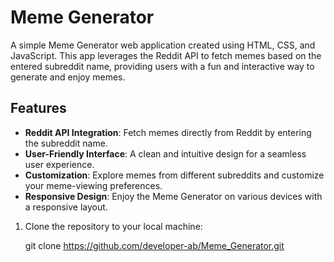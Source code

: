 # Meme Generator

A simple Meme Generator web application created using HTML, CSS, and JavaScript. This app leverages the Reddit API to fetch memes based on the entered subreddit name, providing users with a fun and interactive way to generate and enjoy memes.

## Features

- **Reddit API Integration**: Fetch memes directly from Reddit by entering the subreddit name.
- **User-Friendly Interface**: A clean and intuitive design for a seamless user experience.
- **Customization**: Explore memes from different subreddits and customize your meme-viewing preferences.
- **Responsive Design**: Enjoy the Meme Generator on various devices with a responsive layout.

1. Clone the repository to your local machine:

   git clone https://github.com/developer-ab/Meme_Generator.git
